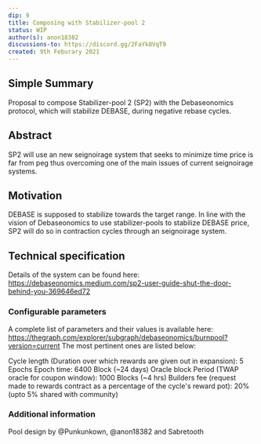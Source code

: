 ```yaml
---
dip: 9
title: Composing with Stabilizer-pool 2
status: WIP
author(s): anon18382
discussions-to: https://discord.gg/2FaYk8VqT9
created: 9th Feburary 2021
---
```

## Simple Summary
Proposal to compose Stabilizer-pool 2 (SP2) with the Debaseonomics protocol, which will stabilize DEBASE, during negative rebase cycles.

## Abstract
SP2 will use an new seignoirage system that seeks to minimize time price is far from peg thus overcoming one of the main issues of current seignoirage systems.

## Motivation
DEBASE is supposed to stabilize towards the target range. In line with the vision of Debaseonomics to use stabilizer-pools to stabilize DEBASE price, SP2 will do so in contraction cycles through an seignoirage system.

## Technical specification
Details of the system can be found here:
https://debaseonomics.medium.com/sp2-user-guide-shut-the-door-behind-you-369646ed72

### Configurable parameters 
A complete list of parameters and their values is available here: 
https://thegraph.com/explorer/subgraph/debaseonomics/burnpool?version=current
The most pertinent ones are listed below:

Cycle length (Duration over which rewards are given out in expansion): 5 Epochs
Epoch time: 6400 Block (~24 days)
Oracle block Period (TWAP oracle for coupon window): 1000 Blocks (~4 hrs)
Builders fee (request made to rewards contract as a percentage of the cycle's reward pot): 20% (upto 5% shared with community)

### Additional information
Pool design by @Punkunkown, @anon18382 and Sabretooth
